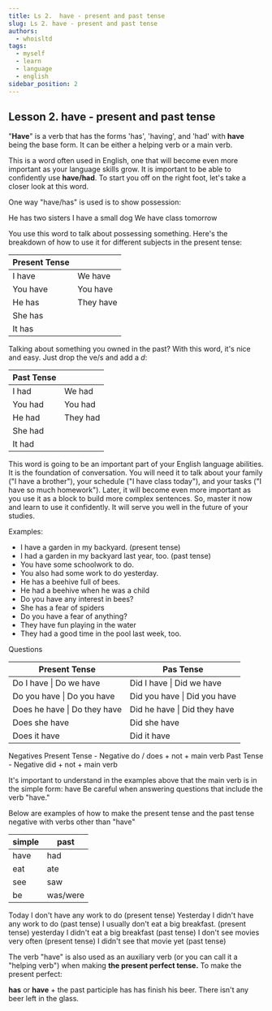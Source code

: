 ```yaml
---
title: Ls 2.  have - present and past tense
slug: Ls 2. have - present and past tense
authors:
  - whoisltd
tags:
  - myself
  - learn
  - language
  - english
sidebar_position: 2
---
```

## Lesson 2. have - present and past tense

"**Have**" is a verb that has the forms 'has', 'having', and 'had' with **have** being the base form. It can be either a helping verb or a main verb.

This is a word often used in English, one that will become even more important as your language skills grow. It is important to be able to confidently use **have/had**. To start you off on the right foot, let's take a closer look at this word.

One way "have/has" is used is to show possession:

He has two sisters
I have a small dog
We have class tomorrow

You use this word to talk about possessing something. Here's the breakdown of how to use it for different subjects in the present tense:


| Present Tense |           |
| ------------- | --------- |
| I have        | We have   |
| You have      | You have  |
| He has        | They have |
| She has       |           |
| It has        |           |
Talking about something you owned in the past? With this word, it's nice and easy. Just drop the ve/s and add a *d*:

| Past Tense |          |
| ---------- | -------- |
| I had      | We had   |
| You had    | You had  |
| He had     | They had |
| She had    |          |
| It had     |          |

This word is going to be an important part of your English language abilities. It is the foundation of conversation. You will need it to talk about your family ("I have a brother"), your schedule ("I have class today"), and your tasks ("I have so much homework"). Later, it will become even more important as you use it as a block to build more complex sentences. So, master it now and learn to use it confidently. It will serve you well in the future of your studies.

Examples:
- I have a garden in my backyard. (present tense)
- I had a garden in my backyard last year, too. (past tense)
- You have some schoolwork to do.
- You also had some work to do yesterday.
- He has a beehive full of bees.
- He had a beehive when he was a child
- Do you have any interest in bees?
- She has a fear of spiders
- Do you have a fear of anything?
- They have fun playing in the water
- They had a good time in the pool last week, too.

Questions

| Present Tense                | Pas Tense                    |
| ---------------------------- | ---------------------------- |
| Do I have \| Do we have      | Did I have \| Did we have    |
| Do you have \| Do you have   | Did you have \| Did you have |
| Does he have \| Do they have | Did he have \| Did they have |
| Does she have                | Did she have                 |
| Does it have                 | Did it have                  |
Negatives
Present Tense - Negative
do / does + not + main verb
Past Tense - Negative
did + not + main verb

It's important to understand in the examples above that the main verb is in the simple form: have
Be careful when answering questions that include the verb "have."

Below are examples of how to make the present tense and the past tense negative with verbs other than "have"

| simple | past     |
| ------ | -------- |
| have   | had      |
| eat    | ate      |
| see    | saw      |
| be     | was/were |
Today I don't have any work to do (present tense)
Yesterday I didn't have any work to do (past tense)
I usually don't eat a big breakfast. (present tense)
yesterday I didn't eat a big breakfast (past tense)
I don't see movies very often (present tense)
I didn't see that movie yet (past tense)

The verb "have" is also used as an auxiliary verb (or you can call it a 
"helping verb") when making **the present perfect tense.**
To make the present perfect:

**has** or **have** + the past participle
has has finish his beer.
There isn't any beer left in the glass.
